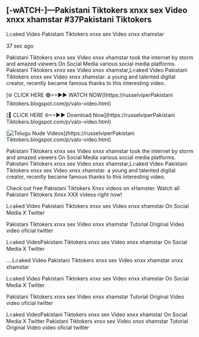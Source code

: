 ## [-wATCH-]—Pakistani Tiktokers xnxx sex Video xnxx xhamstar #37Pakistani Tiktokers

L𝚎aked Video Pakistani Tiktokers xnxx sex Video xnxx xhamstar

37 sec ago 

Pakistani Tiktokers xnxx sex Video xnxx xhamstar took the internet by storm and amazed viewers On Social Media various social media platforms. Pakistani Tiktokers xnxx sex Video xnxx xhamstar,L𝚎aked Video Pakistani Tiktokers xnxx sex Video xnxx xhamstar. a young and talented digital creator, recently became famous thanks to this interesting video.

[🌐 CLICK HERE 🟢==►► WATCH NOW](https://russelviperPakistani Tiktokers.blogspot.com/p/valo-video.html)

[🔴 CLICK HERE 🌐==►► Download Now](https://russelviperPakistani Tiktokers.blogspot.com/p/valo-video.html)

[![Telugu Nude Videos](https://i.imgur.com/dJHk4Zq.gif)](https://russelviperPakistani Tiktokers.blogspot.com/p/valo-video.html)

Pakistani Tiktokers xnxx sex Video xnxx xhamstar took the internet by storm and amazed viewers On Social Media various social media platforms. Pakistani Tiktokers xnxx sex Video xnxx xhamstar,L𝚎aked Video Pakistani Tiktokers xnxx sex Video xnxx xhamstar. a young and talented digital creator, recently became famous thanks to this interesting video.

Check out free Pakistani Tiktokers Xnxx videos on xHamster. Watch all Pakistani Tiktokers Xnxx XXX videos right now!

L𝚎aked Video Pakistani Tiktokers xnxx sex Video xnxx xhamstar On Social Media X Twitter

Pakistani Tiktokers xnxx sex Video xnxx xhamstar Tutorial Original Video video oficial twitter

L𝚎aked VideoPakistani Tiktokers xnxx sex Video xnxx xhamstar On Social Media X Twitter

....L𝚎aked Video Pakistani Tiktokers xnxx sex Video xnxx xhamstar xnxx xhamstar

L𝚎aked Video Pakistani Tiktokers xnxx sex Video xnxx xhamstar On Social Media X Twitter

Pakistani Tiktokers xnxx sex Video xnxx xhamstar Tutorial Original Video video oficial twitter

L𝚎aked VideoPakistani Tiktokers xnxx sex Video xnxx xhamstar On Social Media X Twitter
Pakistani Tiktokers xnxx sex Video xnxx xhamstar Tutorial Original Video video oficial twitter